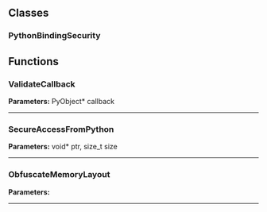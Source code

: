 
## Classes

### PythonBindingSecurity




## Functions

### ValidateCallback



**Parameters:** PyObject* callback

---

### SecureAccessFromPython



**Parameters:** void* ptr, size_t size

---

### ObfuscateMemoryLayout



**Parameters:** 

---
